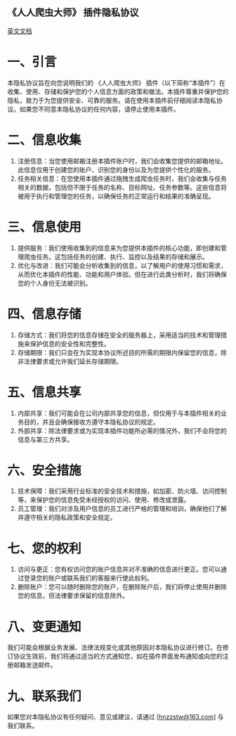 《人人爬虫大师》 插件隐私协议
--- 
 [英文文档](readme_en.md)

# 一、引言
 
本隐私协议旨在向您说明我们的 《人人爬虫大师》 插件（以下简称“本插件”）在收集、使用、存储和保护您的个人信息方面的政策和做法。本插件尊重并保护您的隐私，致力于为您提供安全、可靠的服务。请在使用本插件前仔细阅读本隐私协议。如果您不同意本隐私协议的任何内容，请停止使用本插件。
 
# 二、信息收集
 
1. 注册信息：当您使用邮箱注册本插件账户时，我们会收集您提供的邮箱地址。此信息仅用于创建您的账户、识别您的身份以及为您提供个性化的服务。
2. 任务相关信息：在您使用本插件通过拖拽生成爬虫任务时，我们会收集与任务相关的数据，包括但不限于任务的名称、目标网址、任务参数等。这些信息将被用于执行和管理您的任务，以确保任务的正常运行和结果的准确呈现。
 
# 三、信息使用
 
1. 提供服务：我们使用收集到的信息来为您提供本插件的核心功能，即创建和管理爬虫任务。这包括任务的创建、执行、监控以及结果的存储和展示。
2. 优化与改进：我们可能会分析收集到的信息，以了解用户的使用习惯和需求，从而优化本插件的性能、功能和用户体验。但在进行此类分析时，我们将确保您的个人身份无法被识别。
 
# 四、信息存储
 
1. 存储方式：我们将您的信息存储在安全的服务器上，采用适当的技术和管理措施来保护信息的安全性和完整性。
2. 存储期限：我们只会在为实现本协议所述目的所需的期限内保留您的信息，除非法律要求或允许我们延长存储期限。
 
# 五、信息共享
 
1. 内部共享：我们可能会在公司内部共享您的信息，但仅用于与本插件相关的业务目的，并且会确保接收方遵守本隐私协议的规定。
2. 外部共享：除法律要求或为实现本插件功能所必需的情况外，我们不会将您的信息与第三方共享。
 
# 六、安全措施
 
1. 技术保障：我们采用行业标准的安全技术和措施，如加密、防火墙、访问控制等，来保护您的信息免受未经授权的访问、使用、修改或泄露。
2. 员工管理：我们对涉及用户信息的员工进行严格的管理和培训，确保他们了解并遵守相关的隐私政策和安全规定。
 
# 七、您的权利
 
1. 访问与更正：您有权访问您的账户信息并对不准确的信息进行更正。您可以通过登录您的账户或联系我们的客服来行使此权利。
2. 删除账户：您可以随时删除您的账户，在删除账户后，我们将停止使用并删除您的信息，但法律要求保留的信息除外。
 
# 八、变更通知
 
我们可能会根据业务发展、法律法规变化或其他原因对本隐私协议进行修订。在修订协议生效前，我们将通过适当的方式通知您，如在插件界面发布通知或向您的注册邮箱发送邮件。
 
# 九、联系我们
 
如果您对本隐私协议有任何疑问、意见或建议，请通过 [hnzzstw@163.com] 与我们联系。
 
